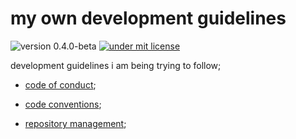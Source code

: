 # my own development guidelines

![version 0.4.0-beta](https://img.shields.io/badge/version-0.4.0--beta-informational?style=for-the-badge)
[![under mit license](https://img.shields.io/badge/license-MIT-informational?style=for-the-badge)](./license)

development guidelines i am being trying to follow;

- [code of conduct](./code_of_conduct.md);

- [code conventions](./code_conventions.md);

- [repository management](./repository_management.md);
